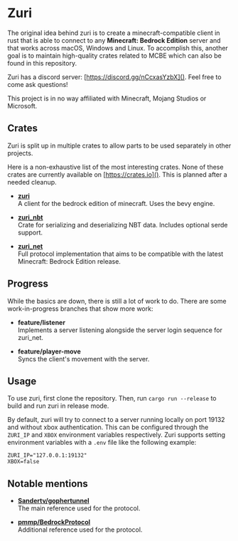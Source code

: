 # Zuri
The original idea behind zuri is to create a minecraft-compatible client in rust that is able to connect to any
**Minecraft: Bedrock Edition** server and that works across macOS, Windows and Linux. To accomplish this, another goal
is to maintain high-quality crates related to MCBE which can also be found in this repository.

Zuri has a discord server: [https://discord.gg/nCcxasYzbX](). Feel free to come ask questions!

This project is in no way affiliated with Minecraft, Mojang Studios or Microsoft.

## Crates
Zuri is split up in multiple crates to allow parts to be used separately in other projects.

Here is a non-exhaustive list of the most interesting crates. None of these crates are currently available on 
[https://crates.io](). This is planned after a needed cleanup.

- [**zuri**](/zuri)<br/>
  A client for the bedrock edition of minecraft. Uses the bevy engine.

- [**zuri_nbt**](/zuri_nbt)<br/>
  Crate for serializing and deserializing NBT data. Includes optional serde support.

- [**zuri_net**](/zuri_net)<br/>
  Full protocol implementation that aims to be compatible with the latest Minecraft: Bedrock Edition release.

## Progress
While the basics are down, there is still a lot of work to do. There are some work-in-progress branches that show more 
work:

- **feature/listener**<br/>
  Implements a server listening alongside the server login sequence for zuri_net.

- **feature/player-move**<br/>
  Syncs the client's movement with the server.

## Usage
To use zuri, first clone the repository. Then, run `cargo run --release` to build and run zuri in release mode. 

By default, zuri will try to connect to a server running locally on port 19132 and without xbox authentication. This
can be configured through the `ZURI_IP` and `XBOX` environment variables respectively. Zuri supports setting environment
variables with a `.env` file like the following example:
```env
ZURI_IP="127.0.0.1:19132"
XBOX=false
```

## Notable mentions

- [**Sandertv/gophertunnel**](https://github.com/Sandertv/gophertunnel)<br/>
  The main reference used for the protocol.

- [**pmmp/BedrockProtocol**](https://github.com/pmmp/BedrockProtocol)<br/>
  Additional reference used for the protocol.
